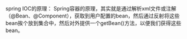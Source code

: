 spring IOC的原理：
  Spring容器的原理，其实就是通过解析xml文件或注解（@Bean、@Component），获取到用户配置的bean，然后通过反射将这些bean挨个放到集合中，然后对外提供一个getBean()方法，以便我们获得这些bean。
  
  

